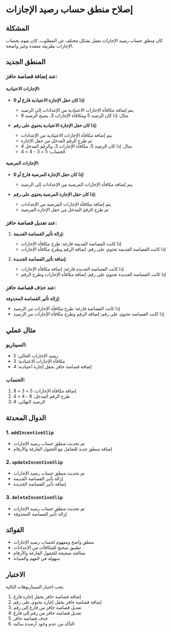 # إصلاح منطق حساب رصيد الإجازات

## المشكلة
كان منطق حساب رصيد الإجازات يعمل بشكل مختلف عن المطلوب. كان يقوم بحساب الإجازات بطريقة معقدة وغير واضحة.

## المنطق الجديد

### عند إضافة قصاصة حافز:

#### الإجازات الاعتيادية:
- **إذا كان حقل الإجازة الاعتيادية فارغ أو 0:**
  - يتم إضافة مكافأة الإجازات الاعتيادية من الإعدادات إلى الرصيد
  - مثال: إذا كان الرصيد 5 ومكافأة الإجازات 3، يصبح الرصيد 8

- **إذا كان حقل الإجازة الاعتيادية يحتوي على رقم:**
  - يتم إضافة مكافأة الإجازات الاعتيادية من الإعدادات
  - ثم طرح الرقم المدخل من حقل الإجازة
  - مثال: إذا كان الرصيد 5، مكافأة الإجازات 3، والرقم المدخل 4
  - الحساب: 5 + 3 - 4 = 4

#### الإجازات المرضية:
- **إذا كان حقل الإجازة المرضية فارغ أو 0:**
  - يتم إضافة مكافأة الإجازات المرضية من الإعدادات إلى الرصيد

- **إذا كان حقل الإجازة المرضية يحتوي على رقم:**
  - يتم إضافة مكافأة الإجازات المرضية من الإعدادات
  - ثم طرح الرقم المدخل من حقل الإجازة المرضية

### عند تعديل قصاصة حافز:

1. **إزالة تأثير القصاصة القديمة:**
   - إذا كانت القصاصة القديمة فارغة: طرح مكافأة الإجازات
   - إذا كانت القصاصة القديمة تحتوي على رقم: إضافة الرقم وطرح مكافأة الإجازات

2. **إضافة تأثير القصاصة الجديدة:**
   - إذا كانت القصاصة الجديدة فارغة: إضافة مكافأة الإجازات
   - إذا كانت القصاصة الجديدة تحتوي على رقم: إضافة مكافأة الإجازات وطرح الرقم

### عند حذف قصاصة حافز:

**إزالة تأثير القصاصة المحذوفة:**
- إذا كانت القصاصة فارغة: طرح مكافأة الإجازات من الرصيد
- إذا كانت القصاصة تحتوي على رقم: إضافة الرقم وطرح مكافأة الإجازات من الرصيد

## مثال عملي

### السيناريو:
- رصيد الإجازات الحالي: 5
- مكافأة الإجازات الاعتيادية: 3
- إضافة قصاصة حافز بحقل إجازة اعتيادية: 4

### الحساب:
1. إضافة مكافأة الإجازات: 5 + 3 = 8
2. طرح الرقم المدخل: 8 - 4 = 4
3. الرصيد النهائي: 4

## الدوال المحدثة

### 1. `addIncentiveSlip`
- تم تحديث منطق حساب رصيد الإجازات
- إضافة منطق جديد للتعامل مع الحقول الفارغة والأرقام

### 2. `updateIncentiveSlip`
- تم تحديث منطق حساب رصيد الإجازات
- إزالة تأثير القصاصة القديمة
- إضافة تأثير القصاصة الجديدة

### 3. `deleteIncentiveSlip`
- تم تحديث منطق حساب رصيد الإجازات
- إزالة تأثير القصاصة المحذوفة

## الفوائد
- منطق واضح ومفهوم لحساب رصيد الإجازات
- تطبيق صحيح للمكافآت من الإعدادات
- معالجة صحيحة للحقول الفارغة والأرقام
- سهولة في الفهم والصيانة

## الاختبار
يجب اختبار السيناريوهات التالية:
1. إضافة قصاصة حافز بحقل إجازة فارغ
2. إضافة قصاصة حافز بحقل إجازة يحتوي على رقم
3. تعديل قصاصة حافز من فارغ إلى رقم
4. تعديل قصاصة حافز من رقم إلى فارغ
5. حذف قصاصة حافز
6. التأكد من عدم وجود أرصدة سالبة 